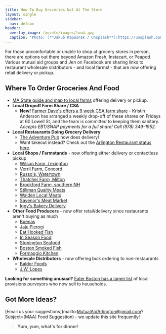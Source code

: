 ```yaml
---
title: How To Buy Groceries Not At The Store
layout: single
sidebar:
  nav: defnav
header:
  overlay_image: /assets/images/food.jpg
  caption: "Photo: [**Jakub Kapusnak / Unsplash**](https://unsplash.com/)"
---
```


For those uncomfortable or unable to shop at grocery stores in person, there are options out there beyond Amazon Fresh, Instacart, or Peapod.  Various mutual aid groups and Jen on Facebook are sharing links to restaurant wholesale distributors - and local farms! - that are now offering retail delivery or pickup.

## Where To Order Groceries And Food

- [MA State guide and map to local farms](https://www.mass.gov/service-details/covid-19-how-where-to-buy-local) offering delivery or pickup.
- **Local Dropoff Farm Share / CSA**
  - **New!** [Farmer Dave's offers a 9 week CSA farm share](https://farmerdaves.csaware.com/store/csadetails.jsp) - Kristin Anderson has arranged a weekly drop-off of these shares on Fridays at 60 Lowell St, and the team is committed to keeping them sanitary. _Accepts EBT/SNAP payments for a full share! Call (978) 349-1952._
- **Local Restaurants Doing Grocery Delivery**
  - [The Adventure Pub](https://theadventurepub.com/) now does delivery!
  - Want takeout instead? Check out the [Arlington Restaurant status here](/open).
- **Local Shops / Farmstands** - now offering either delivery or contactless pickup
  - [Wilson Farm, Lexington](http://www.wilsonfarm.com/v2.0/home.php) 
  - [Verril Farm, Concord](https://verrillfarm.com/) 
  - [Russo's, Watertown](https://russos.com/)
  - [Thatcher Farm, Milton](https://thatcherfarm.com/thatcher/home-delivery)
  - [Brookford Farm, southern NH](http://www.brookfordfarm.com/online-ordering)
  - [Stillman Quality Meats](https://www.stillmanqualitymeats.com/homedelivery)
  - [Walden Local Meats](https://members.waldenlocalmeat.com/login)
  - [Savenor's Meat Market](https://www.savenorsmarket.com/)
  - [Iggy's Bakery Delivery](https://iggysdelivery.com/)
- **Other Food Producers** - now offer retail/delivery since restaurants aren't buying as much
  - [Buenas](https://www.buenas.co/fuckcorona)
  - [Jaju Pierogi](http://www.jajupierogi.com/)
  - [Eat Hooked Fish](https://eathooked.com/free-fresh-fish-delivery/)
  - [In Season Food](https://www.inseasonfoodshop.com)
  - [Stonington Seafood](https://www.stoningtonseafood.com/)
  - [Boston Smoked Fish](https://www.bostonsmokedfish.com/shop)
  - [Formaggio Kitchen](https://www.formaggiokitchen.com/important-updates)
- **Wholesale Distributors** - now offering bulk ordering to non-restaurants
  - [Baldor Foods](https://www.baldorfood.com/)
  - [J.W. Lopes](http://jwlopes.com/)

**Looking for something unusual?** [Eater Boston has a larger list](https://boston.eater.com/2020/3/27/21193968/boston-grocery-stores-meal-kit-deliveries) of local provisions purveyors who now sell to households.


## Got More Ideas?

[Email us your suggestions](mailto:MutualAidArlington@gmail.com?Subject=[MAA] Food Suggestion) - we update this site frequently!

> **Yum, yum, what's for dinner!** <span style="color: #006600"><i class="fa fa-utensils"></i></span>
